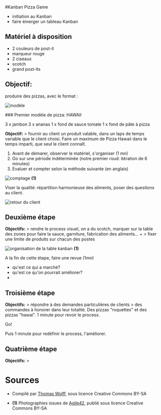 #Kanban Pizza Game

* initiation au Kanban
* faire émerger un tableau Kanban

## Matériel à disposition

* 2 couleurs de post-it
* marqueur rouge
* 2 ciseaux
* scotch 
* grand post-its

## Objectif: 

produire des pizzas, avec le format : 

![modèle](http://blog.myscrumhalf.com/wp-content/uploads/2014/06/photo-2-286x300.jpg) 

### Premier modèle de pizza: HAWAII

3 x jambon
3 x ananas
1 x fond de sauce tomate
1 x fond de pâte à pizza

**Objectif:** > fournir au client un produit valable, dans un laps de temps variable que le client choisi. Faire un maximum de Pizza Hawaii dans le temps imparti, que seul le client connaît. 

1. Avant de démarer, observer le matériel, s'organiser (1 mn)
2. Go sur une période indéterminée (notre premier roud: itération de 6 minutes)
3. Evaluer et compter selon la méthode suivante (en anglais)

![comptage](http://media.agile42.com/cms_page_media/112/kpg%20-%20points.jpg) **(1)**

Viser la qualité: répartition harmonieuse des aliments, poser des questions au client. 

![retour du client](https://igcdn-photos-a-a.akamaihd.net/hphotos-ak-xaf1/t51.2885-15/11024370_865344613511448_918614347_n.jpg)

## Deuxième étape

**Objectifs:** > rendre le process visuel, on a du scotch, marquer sur la table des zones pour faire la sauce, garniture, fabrication des aliments...  + > fixer une limite de produits sur chacun des postes

![organisation de la table kanban](http://blog.myscrumhalf.com/wp-content/uploads/2014/06/photo1-300x225.jpg) **(1)**

A la fin de cette étape, faire une revue (1mn)

* qu'est ce qui a marché?
* qu'est ce qu'on pourrait améliorer?
* 
## Troisième étape

**Objectifs:** > répondre à des demandes particulières de clients > des commandes à honorer dans leur totalité. Des pizzas "roquettes" et des pizzas "hawai". 1 minute pour revoir le process. 

Go! 

Puis 1 minute pour redéfinir le process, l'améliorer. 

## Quatrième étape

**Objectifs:** > 





# Sources

* Compilé par [Thomas Wolff](mailto:thomas.wolff@cpcoop.fr), sous licence Creative Commons BY-SA

* **(1)** Photographies issues de [Agile42](http://www.agile42.com/en/training/kanban-pizza-game/), publié sous licence Creative Commons BY-SA








